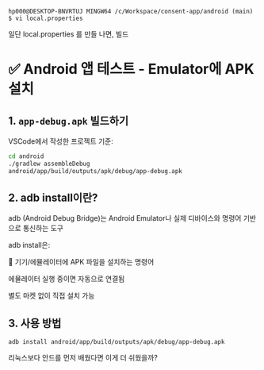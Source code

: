 ```
hp000@DESKTOP-BNVRTUJ MINGW64 /c/Workspace/consent-app/android (main)
$ vi local.properties
```

일단 local.properties 를 만들 나면, 빌드


# ✅ Android 앱 테스트 - Emulator에 APK 설치

##  1. `app-debug.apk` 빌드하기

VSCode에서 작성한 프로젝트 기준:

```bash
cd android
./gradlew assembleDebug
android/app/build/outputs/apk/debug/app-debug.apk
```

## 2. adb install이란?
adb (Android Debug Bridge)는 Android Emulator나 실제 디바이스와 명령어 기반으로 통신하는 도구

adb install은:

📲 기기/에뮬레이터에 APK 파일을 설치하는 명령어

에뮬레이터 실행 중이면 자동으로 연결됨

별도 마켓 없이 직접 설치 가능

##  3. 사용 방법
```
adb install android/app/build/outputs/apk/debug/app-debug.apk
```
리눅스보다 안드를 먼저 배웠다면 이게 더 쉬웠을까?
